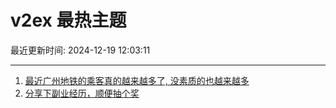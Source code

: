 # v2ex 最热主题

最近更新时间: 2024-12-19 12:03:11

--- 
1. [最近广州地铁的乘客真的越来越多了, 没素质的也越来越多](https://www.v2ex.com/t/1098660) 
2. [分享下副业经历，顺便抽个奖](https://www.v2ex.com/t/1098683) 

